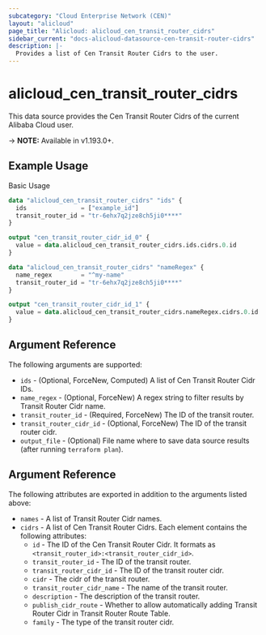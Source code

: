 ```yaml
---
subcategory: "Cloud Enterprise Network (CEN)"
layout: "alicloud"
page_title: "Alicloud: alicloud_cen_transit_router_cidrs"
sidebar_current: "docs-alicloud-datasource-cen-transit-router-cidrs"
description: |-
  Provides a list of Cen Transit Router Cidrs to the user.
---
```


# alicloud\_cen\_transit\_router\_cidrs

This data source provides the Cen Transit Router Cidrs of the current Alibaba Cloud user.

-> **NOTE:** Available in v1.193.0+.

## Example Usage

Basic Usage

```terraform
data "alicloud_cen_transit_router_cidrs" "ids" {
  ids               = ["example_id"]
  transit_router_id = "tr-6ehx7q2jze8ch5ji0****"
}

output "cen_transit_router_cidr_id_0" {
  value = data.alicloud_cen_transit_router_cidrs.ids.cidrs.0.id
}

data "alicloud_cen_transit_router_cidrs" "nameRegex" {
  name_regex        = "^my-name"
  transit_router_id = "tr-6ehx7q2jze8ch5ji0****"
}

output "cen_transit_router_cidr_id_1" {
  value = data.alicloud_cen_transit_router_cidrs.nameRegex.cidrs.0.id
}
```

## Argument Reference

The following arguments are supported:

* `ids` - (Optional, ForceNew, Computed) A list of Cen Transit Router Cidr IDs.
* `name_regex` - (Optional, ForceNew) A regex string to filter results by Transit Router Cidr name.
* `transit_router_id` - (Required, ForceNew) The ID of the transit router.
* `transit_router_cidr_id` - (Optional, ForceNew) The ID of the transit router cidr.
* `output_file` - (Optional) File name where to save data source results (after running `terraform plan`).

## Argument Reference

The following attributes are exported in addition to the arguments listed above:

* `names` - A list of Transit Router Cidr names.
* `cidrs` - A list of Cen Transit Router Cidrs. Each element contains the following attributes:
  * `id` - The ID of the Cen Transit Router Cidr. It formats as `<transit_router_id>:<transit_router_cidr_id>`.
  * `transit_router_id` - The ID of the transit router.
  * `transit_router_cidr_id` - The ID of the transit router cidr.
  * `cidr` - The cidr of the transit router.
  * `transit_router_cidr_name` - The name of the transit router.
  * `description` - The description of the transit router.
  * `publish_cidr_route` - Whether to allow automatically adding Transit Router Cidr in Transit Router Route Table.
  * `family` - The type of the transit router cidr.
